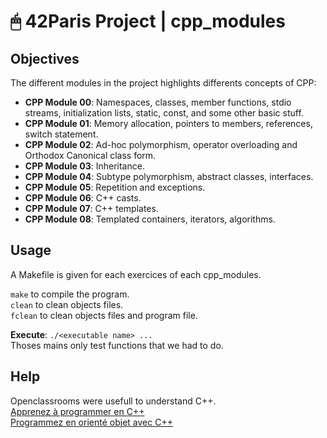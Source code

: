 # 🖱 42Paris Project | cpp_modules

## Objectives

The different modules in the project highlights differents concepts of CPP:  
- **CPP Module 00**:  Namespaces, classes, member functions, stdio streams, initialization lists, static, const, and some other basic stuff.  
- **CPP Module 01**: Memory allocation, pointers to members, references, switch statement.  
- **CPP Module 02**: Ad-hoc polymorphism, operator overloading and Orthodox Canonical class form.  
- **CPP Module 03**: Inheritance.  
- **CPP Module 04**: Subtype polymorphism, abstract classes, interfaces.  
- **CPP Module 05**: Repetition and exceptions.  
- **CPP Module 06**: C++ casts.  
- **CPP Module 07**: C++ templates.  
- **CPP Module 08**: Templated containers, iterators, algorithms.  

## Usage

A Makefile is given for each exercices of each cpp_modules.  

`make` to compile the program.  
`clean` to clean objects files.  
`fclean` to clean objects files and program file.  

**Execute**: `./<executable name> ...`  
Thoses mains only test functions that we had to do.  

## Help

Openclassrooms were usefull to understand C++.  
[Apprenez à programmer en C++](https://openclassrooms.com/fr/courses/7137751-programmez-en-oriente-objet-avec-c "Apprenez à programmer en C++")  
[Programmez en orienté objet avec C++](https://openclassrooms.com/fr/courses/7137751-programmez-en-oriente-objet-avec-c "Programmez en orienté objet avec C++")  

